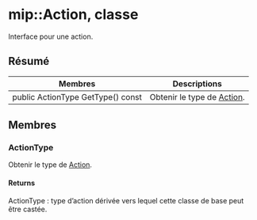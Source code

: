 # <a name="class-mipaction"></a>mip::Action, classe 
Interface pour une action.
  
## <a name="summary"></a>Résumé
 Membres                        | Descriptions                                
--------------------------------|---------------------------------------------
public ActionType GetType() const  |  Obtenir le type de [Action](#classmip_1_1_action).
  
## <a name="members"></a>Membres
  
### <a name="actiontype"></a>ActionType
Obtenir le type de [Action](#classmip_1_1_action).
  
#### <a name="returns"></a>Returns
ActionType : type d’action dérivée vers lequel cette classe de base peut être castée.